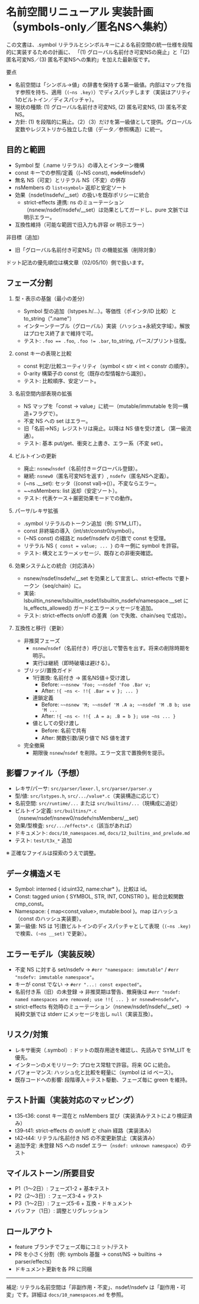 # 名前空間リニューアル 実装計画（symbols-only／匿名NSへ集約）

この文書は、.symbol リテラルとシンボルキーによる名前空間の統一仕様を段階的に実装するための計画に、
「(1) グローバル名前付き可変NSの廃止」と「(2) 匿名可変NS／(3) 匿名不変NSへの集約」を加えた最新版です。

要点
- 名前空間は「シンボル→値」の辞書を保持する第一級値。内部はマップを指す参照を持ち、適用（`(~ns .key)`）でディスパッチします（実装はアリティ1のビルトイン／ディスパッチャ）。
- 現状の種類: (1) グローバル名前付き可変NS, (2) 匿名可変NS, (3) 匿名不変NS。
- 方針: (1) を段階的に廃止。（2）（3）だけを第一級値として提供。グローバル変数やレジストリから独立した値（データ／参照構造）に統一。

## 目的と範囲
- Symbol 型（.name リテラル）の導入とインターン機構
- const キーでの参照/定義（(~NS const), ~~nsdef/~~nsdefv）
- 無名 NS（可変）とリテラル NS（不変）の併存
- nsMembers の `list<symbol>` 返却と安定ソート
- 効果（nsdef/nsdefv/__set）の扱いを既存ポリシーに統合
   - strict-effects 連携: ns のミューテーション（nsnew/nsdef/nsdefv/__set）は効果としてガードし、pure 文脈では明示エラー。
- 互換性維持（可能な範囲で旧入力も許容 or 明示エラー）

非目標（追加）
- 旧「グローバル名前付き可変NS」(1) の機能拡張（削除対象）

ドット記法の優先順位は構文章（02/05/10）側で扱います。

## フェーズ分割
1. 型・表示の基盤（最小の差分）
   - Symbol 型の追加（lstypes.h/…）。等価性（ポインタ/ID 比較）と to_string（".name"）
   - インターンテーブル（グローバル）実装（ハッシュ+永続文字域）。解放はプロセス終了まで維持で可。
   - テスト: `.foo == .foo`, `.foo != .bar`, to_string, パース/プリント往復。

2. const キーの表現と比較
   - const 判定/比較ユーティリティ（symbol < str < int < constr の順序）。
   - 0-arity 構築子の const 化（既存の型情報から識別）。
   - テスト: 比較順序、安定ソート。

3. 名前空間内部表現の拡張
   - NS マップを「const -> value」に統一（mutable/immutable を同一構造+フラグで）。
   - 不変 NS への set はエラー。
   - 旧「名前→NS」レジストリは廃止。以降は NS 値を受け渡し（第一級流通）。
   - テスト: 基本 put/get、衝突と上書き、エラー系（不変 set）。

4. ビルトインの更新
   - 廃止: `nsnew`/`nsdef`（名前付き＝グローバル登録）。
   - 継続: `nsnew0`（匿名可変NSを返す）, `nsdefv`（匿名NSへ定義）。
   - (~ns .__set): セッタ（(const val)->()）。不変ならエラー。
   - ~~nsMembers: list<symbol> 返却（安定ソート）。
   - テスト: 代表ケース＋厳密効果モードでの動作。

5. パーサ/レキサ拡張
   - .symbol リテラルのトークン追加（例: SYM_LIT）。
   - const 非終端の導入（int/str/constr0/symbol）。
   - (~NS const) の経路と nsdef/nsdefv の引数で const を受理。
   - リテラル NS `{ const = value; ... }` のキー側に symbol を許容。
   - テスト: 構文とエラーメッセージ、既存との非衝突確認。

6. 効果システムとの統合（対応済み）
   - nsnew/nsdef/nsdefv/__set を効果として宣言し、strict-effects で要トークン（seq/chain）に。
   - 実装: lsbuiltin_nsnew/lsbuiltin_nsdef/lsbuiltin_nsdefv/namespace.__set に ls_effects_allowed() ガードとエラーメッセージを追加。
   - テスト: strict-effects on/off の差異（on で失敗、chain/seq で成功）。

7. 互換性と移行（更新）
    - 非推奨フェーズ
       - `nsnew`/`nsdef`（名前付き）呼び出しで警告を出す。将来の削除時期を明示。
       - 実行は継続（即時破壊は避ける）。
    - ブリッジ/置換ガイド
       - 1行置換: 名前付き → 匿名NS値＋受け渡し
          - Before: `~~nsnew 'Foo; ~~nsdef 'Foo .Bar v;`
          - After: `!{ ~ns <- !!{ .Bar = v }; ... }`
       - 連鎖定義
          - Before: `~~nsnew 'M; ~~nsdef 'M .A a; ~~nsdef 'M .B b; use 'M ...`
          - After: `!{ ~ns <- !!{ .A = a; .B = b }; use ~ns ... }`
       - 値としての受け渡し
          - Before: 名前で共有
          - After: 関数引数/戻り値で NS 値を渡す
    - 完全撤廃
       - 期限後 `nsnew`/`nsdef` を削除。エラー文言で置換例を提示。

## 影響ファイル（予想）
- レキサ/パーサ: `src/parser/lexer.l`, `src/parser/parser.y`
- 型/値: `src/lstypes.h`, `src/.../value*.c`（実装構造に応じて）
- 名前空間: `src/runtime/...` または `src/builtins/...`（現構成に追従）
- ビルトイン定義: `src/builtins/*.c`（nsnew/nsdef/nsnew0/nsdefv/nsMembers/__set）
- 効果/型検査: `src/.../effects*.c`（該当があれば）
- ドキュメント: `docs/10_namespaces.md`, `docs/12_builtins_and_prelude.md`
- テスト: `test/t3x_*` 追加

※ 正確なファイルは探索のうえで調整。

## データ構造メモ
- Symbol: interned { id:uint32, name:char* }。比較は id。
- Const: tagged union { SYMBOL, STR, INT, CONSTR0 }。総合比較関数 cmp_const。
- Namespace: { map<const,value>, mutable:bool }。map はハッシュ（const のハッシュ実装要）。
- 第一級値: NS は 1引数ビルトインのディスパッチャとして表現（`(~ns .key)` で検索、`(~ns __set)` で更新）。

## エラーモデル（実装反映）
- 不変 NS に対する set/nsdefv → `#err "namespace: immutable"` / `#err "nsdefv: immutable namespace"`。
- キーが const でない → `#err "...: const expected"`。
- 名前付き系（旧）の未登録 → 非推奨期は警告、撤廃後は `#err "nsdef: named namespaces are removed; use !!{ ... } or nsnew0+nsdefv"`。
- strict-effects 有効時のミューテーション（nsnew/nsdef/nsdefv/__set）→ 純粋文脈では stderr にメッセージを出し `null`（実装互換）。

## リスク/対策
- レキサ衝突（.symbol）: ドットの既存用途を確認し、先読みで SYM_LIT を優先。
- インターンのメモリリーク: プロセス常駐で許容。将来 GC に統合。
- パフォーマンス: ハッシュ化と比較を軽量に（symbol は id ベース）。
- 既存コードへの影響: 段階導入＋テスト駆動、フェーズ毎に green を維持。

## テスト計画（実装対応のマッピング）
- t35–t36: const キー混在と nsMembers 並び（実装済みテストにより検証済み）
- t39–t41: strict-effects の on/off と chain 経路（実装済み）
- t42–t44: リテラル/名前付き NS の不変更新禁止（実装済み）
- 追加予定: 未登録 NS への nsdef エラー（`nsdef: unknown namespace`）のテスト

## マイルストーン/所要目安
- P1（1〜2日）: フェーズ1-2 + 基本テスト
- P2（2〜3日）: フェーズ3-4 + テスト
- P3（1〜2日）: フェーズ5-6 + 互換・ドキュメント
- バッファ（1日）: 調整とリグレッション

## ロールアウト
- feature ブランチでフェーズ毎にコミット/テスト
- PR を小さく分割（例: symbols 基盤 → const/NS → builtins → parser/effects）
- ドキュメント更新を各 PR に同梱

---
補足: リテラル名前空間は「非副作用・不変」、nsdef/nsdefv は「副作用・可変」です。詳細は `docs/10_namespaces.md` を参照。
